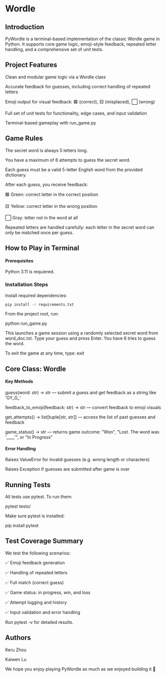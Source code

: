 # Wordle

## Introduction 

PyWordle is a terminal-based implementation of the classic Wordle game in Python. It supports core game logic, emoji-style feedback, repeated letter handling, and a comprehensive set of unit tests.

## Project Features
Clean and modular game logic via a Wordle class

Accurate feedback for guesses, including correct handling of repeated letters

Emoji output for visual feedback: 🟩 (correct), 🟨 (misplaced), ⬜ (wrong)

Full set of unit tests for functionality, edge cases, and input validation

Terminal-based gameplay with run_game.py

## Game Rules

The secret word is always 5 letters long.

You have a maximum of 6 attempts to guess the secret word.

Each guess must be a valid 5-letter English word from the provided dictionary.

After each guess, you receive feedback:

🟩 Green: correct letter in the correct position

🟨 Yellow: correct letter in the wrong position

⬜ Gray: letter not in the word at all

Repeated letters are handled carefully: each letter in the secret word can only be matched once per guess.

## How to Play in Terminal

#### Prerequisites
Python 3.11 is requiered. 

### Installation Steps
Install required dependencies:
   ```sh
   pip install -r requirements.txt
   ```

From the project root, run:

python run_game.py

This launches a game session using a randomly selected secret word from word_doc.txt. Type your guess and press Enter. You have 6 tries to guess the word.

To exit the game at any time, type:
exit


## Core Class: Wordle

#### Key Methods

guess(word: str) -> str — submit a guess and get feedback as a string like 'GY_G_'

feedback_to_emoji(feedback: str) -> str — convert feedback to emoji visuals

get_attempts() -> list[tuple[str, str]] — access the list of past guesses and feedback

game_status() -> str — returns game outcome: "Won", "Lost. The word was '____'", or "In Progress"

#### Error Handling

Raises ValueError for invalid guesses (e.g. wrong length or characters)

Raises Exception if guesses are submitted after game is over

## Running Tests
All tests use pytest. To run them:

pytest tests/

Make sure pytest is installed:

pip install pytest

## Test Coverage Summary

We test the following scenarios:

✅ Emoji feedback generation

✅ Handling of repeated letters

✅ Full match (correct guess)

✅ Game status: in progress, win, and loss

✅ Attempt logging and history

✅ Input validation and error handling

Run pytest -v for detailed results.

## Authors

Keru Zhou

Kaiwen Lu

We hope you enjoy playing PyWordle as much as we enjoyed building it 🎉
